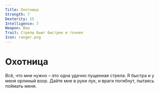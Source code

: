 ```yaml
---
Title: Охотница
Strength: 7
Dexterity: 15
Intelligence: 7
Weapon: Bow
Trait: Стрелы бьют быстрее и точнее
Icon: ranger.png
---
```


# Охотница

Всё, что мне нужно – это одна удачно пущенная стрела. Я быстра и у меня орлиный взор. Дайте мне в руки лук, и враги погибнут, пытаясь поймать меня.
